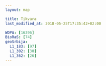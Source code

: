 ```yaml
---
layout: map

title: Tikvara
last_modified_at: 2018-05-25T17:35:42+02:00

WDPA: [16396]
BioRaS: [74]
geoSrbija:
  L1_183: [97]
  L1_302: [30]
  L1_362: [26]
---
```

